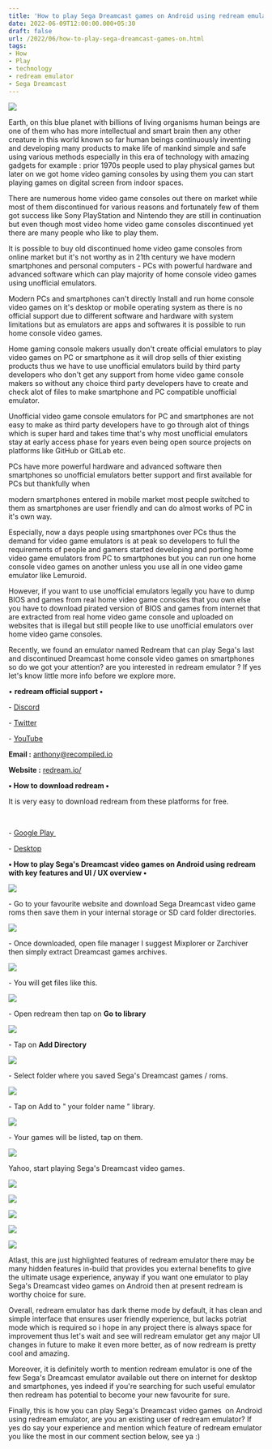 ```yaml
---
title: 'How to play Sega Dreamcast games on Android using redream emulator.'
date: 2022-06-09T12:00:00.000+05:30
draft: false
url: /2022/06/how-to-play-sega-dreamcast-games-on.html
tags: 
- How
- Play
- technology
- redream emulator
- Sega Dreamcast
---
```


 [![](https://lh3.googleusercontent.com/-ezHJyXgso78/YqJE0kFVcAI/AAAAAAAALtY/86lNoLhIsgAFjoc4X7RhuCdPfn2s8RksQCNcBGAsYHQ/s1600/1654801615404278-0.png)](https://lh3.googleusercontent.com/-ezHJyXgso78/YqJE0kFVcAI/AAAAAAAALtY/86lNoLhIsgAFjoc4X7RhuCdPfn2s8RksQCNcBGAsYHQ/s1600/1654801615404278-0.png) 

  

Earth, on this blue planet with billions of living organisms human beings are one of them who has more intellectual and smart brain then any other creature in this world known so far human beings continuously inventing and developing many products to make life of mankind simple and safe using various methods especially in this era of technology with amazing gadgets for example : prior 1970s people used to play physical games but later on we got home video gaming consoles by using them you can start playing games on digital screen from indoor spaces.  

  

There are numerous home video game consoles out there on market while most of them discontinued for various reasons and fortunately few of them got success like Sony PlayStation and Nintendo they are still in continuation but even though most video home video game consoles discontinued yet there are many people who like to play them.

  

It is possible to buy old discontinued home video game consoles from online market but it's not worthy as in 21th century we have modern smartphones and personal computers - PCs with powerful hardware and advanced software which can play majority of home console video games using unofficial emulators.

  

Modern PCs and smartphones can't directly Install and run home console video games on it's desktop or mobile operating system as there is no official support due to different software and hardware with system limitations but as emulators are apps and softwares it is possible to run home console video games.

  

Home gaming console makers usually don't create official emulators to play video games on PC or smartphone as it will drop sells of thier existing products thus we have to use unofficial emulators build by third party developers who don't get any support from home video game console makers so without any choice third party developers have to create and check alot of files to make smartphone and PC compatible unofficial emulator.

  

Unofficial video game console emulators for PC and smartphones are not easy to make as third party developers have to go through alot of things which is super hard and takes time that's why most unofficial emulators stay at early access phase for years even being open source projects on platforms like GitHub or GitLab etc.

  

PCs have more powerful hardware and advanced software then smartphones so unofficial emulators better support and first available for PCs but thankfully when 

modern smartphones entered in mobile market most people switched to them as smartphones are user friendly and can do almost works of PC in it's own way.

  

Especially, now a days people using smartphones over PCs thus the demand for video game emulators is at peak so developers to full the requirements of people and gamers started developing and porting home video game emulators from PC to smartphones but you can run one home console video games on another unless you use all in one video game emulator like Lemuroid.

  

However, if you want to use unofficial emulators legally you have to dump BIOS and games from real home video game consoles that you own else you have to download pirated version of BIOS and games from internet that are extracted from real home video game console and uploaded on websites that is illegal but still people like to use unofficial emulators over home video game consoles.

  

Recently, we found an emulator named Redream that can play Sega's last and discontinued Dreamcast home console video games on smartphones so do we got your attention? are you interested in redream emulator ? If yes let's know little more info before we explore more.

  

• **redream official support •**

\- [Discord](https://discord.gg/zuEAVTG)

\- [Twitter](https://twitter.com/inolen)

\- [YouTube](https://www.youtube.com/channel/UCQd41NXoRw8zjHV73Kef8sw)

**Email :** [anthony@recompiled.io](mailto:anthony@recompiled.io)

**Website :** [redream.io/](http://redream.io/)

**• How to download redream •**

It is very easy to download redream from these platforms for free.

   

\- [Google Play ](https://play.google.com/store/apps/details?id=io.recompiled.redream&hl=en)

\- [Desktop](https://redream.io/download)

**• How to play Sega's Dreamcast video games on Android using redream with key features and UI / UX overview •**

  

 [![](https://lh3.googleusercontent.com/-3HjoqpqX-_s/Y2iWahperaI/AAAAAAAAOtw/dbhHFVW5mawvmWhuj7jrWJKZhdCOD_mEACNcBGAsYHQ/s1600/1667798631593809-0.png)](https://lh3.googleusercontent.com/-3HjoqpqX-_s/Y2iWahperaI/AAAAAAAAOtw/dbhHFVW5mawvmWhuj7jrWJKZhdCOD_mEACNcBGAsYHQ/s1600/1667798631593809-0.png) 

  

\- Go to your favourite website and download Sega Dreamcast video game roms then save them in your internal storage or SD card folder directories.

  

 [![](https://lh3.googleusercontent.com/-NUrZxILOBPE/YqJExFthMpI/AAAAAAAALtQ/Eb63VRfqoIc5GzkoOq1IsPsSwHSdTBRbgCNcBGAsYHQ/s1600/1654801601311927-2.png)](https://lh3.googleusercontent.com/-NUrZxILOBPE/YqJExFthMpI/AAAAAAAALtQ/Eb63VRfqoIc5GzkoOq1IsPsSwHSdTBRbgCNcBGAsYHQ/s1600/1654801601311927-2.png) 

  

\- Once downloaded, open file manager I suggest Mixplorer or Zarchiver then simply extract Dreamcast games archives.

  

 [![](https://lh3.googleusercontent.com/-2--CXqRaIC0/YqJEwZS3cwI/AAAAAAAALtM/6r4Gx58Egkgm8SFh5o2q1WJ9NkR2DoVNACNcBGAsYHQ/s1600/1654801597540518-3.png)](https://lh3.googleusercontent.com/-2--CXqRaIC0/YqJEwZS3cwI/AAAAAAAALtM/6r4Gx58Egkgm8SFh5o2q1WJ9NkR2DoVNACNcBGAsYHQ/s1600/1654801597540518-3.png) 

  

\- You will get files like this.

  

 [![](https://lh3.googleusercontent.com/-xNeESAPARv4/YqJEvanaMwI/AAAAAAAALtI/XuO3-KTOzA8eM-Xhlyg8yWz41YzE4CrzACNcBGAsYHQ/s1600/1654801594151402-4.png)](https://lh3.googleusercontent.com/-xNeESAPARv4/YqJEvanaMwI/AAAAAAAALtI/XuO3-KTOzA8eM-Xhlyg8yWz41YzE4CrzACNcBGAsYHQ/s1600/1654801594151402-4.png) 

  

\- Open redream then tap on **Go to library**

 **[![](https://lh3.googleusercontent.com/-4BmpJ-GDvWU/YqJEutnVlNI/AAAAAAAALtE/gZDk1VWIDbMZ9Vje3grjOJiZTNMbJCpAQCNcBGAsYHQ/s1600/1654801590503597-5.png)](https://lh3.googleusercontent.com/-4BmpJ-GDvWU/YqJEutnVlNI/AAAAAAAALtE/gZDk1VWIDbMZ9Vje3grjOJiZTNMbJCpAQCNcBGAsYHQ/s1600/1654801590503597-5.png)** 

\- Tap on **Add Directory**

 **[![](https://lh3.googleusercontent.com/-_iE5PduoLGs/YqJEtvqSkzI/AAAAAAAALtA/msUNHkVhYQks7n1Ry4P-B1hzrcTQ6vClQCNcBGAsYHQ/s1600/1654801586572891-6.png)](https://lh3.googleusercontent.com/-_iE5PduoLGs/YqJEtvqSkzI/AAAAAAAALtA/msUNHkVhYQks7n1Ry4P-B1hzrcTQ6vClQCNcBGAsYHQ/s1600/1654801586572891-6.png)** 

\- Select folder where you saved Sega's Dreamcast games / roms.

  

 [![](https://lh3.googleusercontent.com/-KkuKoqbn3IE/YqJEsgPjo5I/AAAAAAAALs8/Tb09n8BYjdwgLpaNIMeTN67q5H74IslZgCNcBGAsYHQ/s1600/1654801583192012-7.png)](https://lh3.googleusercontent.com/-KkuKoqbn3IE/YqJEsgPjo5I/AAAAAAAALs8/Tb09n8BYjdwgLpaNIMeTN67q5H74IslZgCNcBGAsYHQ/s1600/1654801583192012-7.png) 

  

\- Tap on Add to " your folder name " library.

  

 [![](https://lh3.googleusercontent.com/-_Eucche2zCE/YqJErxAsVgI/AAAAAAAALs4/p5oUpYlwT40lJfHwEjQAH21D9NnnZZcRwCNcBGAsYHQ/s1600/1654801579642501-8.png)](https://lh3.googleusercontent.com/-_Eucche2zCE/YqJErxAsVgI/AAAAAAAALs4/p5oUpYlwT40lJfHwEjQAH21D9NnnZZcRwCNcBGAsYHQ/s1600/1654801579642501-8.png) 

  

\- Your games will be listed, tap on them.

  

 [![](https://lh3.googleusercontent.com/-aUtm9c6rBgQ/YqJEqxeIXnI/AAAAAAAALs0/nHO52Kr4noEAThGNtb35zYMSL4JB4R6OQCNcBGAsYHQ/s1600/1654801574688332-9.png)](https://lh3.googleusercontent.com/-aUtm9c6rBgQ/YqJEqxeIXnI/AAAAAAAALs0/nHO52Kr4noEAThGNtb35zYMSL4JB4R6OQCNcBGAsYHQ/s1600/1654801574688332-9.png) 

  

Yahoo, start playing Sega's Dreamcast video games.

  

 [![](https://lh3.googleusercontent.com/-pnAy6qMpV60/YqJEpsah5jI/AAAAAAAALsw/GWFQxde7izYEjRP4lc_p3NpaTSmkDCLZACNcBGAsYHQ/s1600/1654801570640801-10.png)](https://lh3.googleusercontent.com/-pnAy6qMpV60/YqJEpsah5jI/AAAAAAAALsw/GWFQxde7izYEjRP4lc_p3NpaTSmkDCLZACNcBGAsYHQ/s1600/1654801570640801-10.png) 

  

 [![](https://lh3.googleusercontent.com/-YuqesHb-vD4/YqJEoo_AefI/AAAAAAAALss/5YMobRhsRw4rRDCCTS7wACTsjMukWorFACNcBGAsYHQ/s1600/1654801567194267-11.png)](https://lh3.googleusercontent.com/-YuqesHb-vD4/YqJEoo_AefI/AAAAAAAALss/5YMobRhsRw4rRDCCTS7wACTsjMukWorFACNcBGAsYHQ/s1600/1654801567194267-11.png) 

  

 [![](https://lh3.googleusercontent.com/-VdxIfKYidEY/YqJEn4YdsSI/AAAAAAAALso/MENUo4vAKq8cRh6qu2SMB6kOQCKI87NeACNcBGAsYHQ/s1600/1654801563663855-12.png)](https://lh3.googleusercontent.com/-VdxIfKYidEY/YqJEn4YdsSI/AAAAAAAALso/MENUo4vAKq8cRh6qu2SMB6kOQCKI87NeACNcBGAsYHQ/s1600/1654801563663855-12.png) 

  

 [![](https://lh3.googleusercontent.com/-ayOmcx3A8U4/YqJEm0lNjaI/AAAAAAAALsk/0UYfNhNL7HkxNgZAGDaLVLP1RsJQfVXnwCNcBGAsYHQ/s1600/1654801560072336-13.png)](https://lh3.googleusercontent.com/-ayOmcx3A8U4/YqJEm0lNjaI/AAAAAAAALsk/0UYfNhNL7HkxNgZAGDaLVLP1RsJQfVXnwCNcBGAsYHQ/s1600/1654801560072336-13.png) 

  

 [![](https://lh3.googleusercontent.com/-L53WmLKmXsc/YqJEmBk60MI/AAAAAAAALsg/7-BBkn-RJVYs5Q9tktGmJKVHrA5gsMYEgCNcBGAsYHQ/s1600/1654801555739234-14.png)](https://lh3.googleusercontent.com/-L53WmLKmXsc/YqJEmBk60MI/AAAAAAAALsg/7-BBkn-RJVYs5Q9tktGmJKVHrA5gsMYEgCNcBGAsYHQ/s1600/1654801555739234-14.png) 

  

  

Atlast, this are just highlighted features of redream emulator there may be many hidden features in-build that provides you external benefits to give the ultimate usage experience, anyway if you want one emulator to play Sega's Dreamcast video games on Android then at present redream is worthy choice for sure.

  

Overall, redream emulator has dark theme mode by default, it has clean and simple interface that ensures user friendly experience, but lacks potriat mode which is required so i hope in any project there is always space for improvement thus let's wait and see will redream emulator get any major UI changes in future to make it even more better, as of now redream is pretty cool and amazing.

  

Moreover, it is definitely worth to mention redream emulator is one of the few Sega's Dreamcast emulator available out there on internet for desktop and smartphones, yes indeed if you're searching for such useful emulator then redream has potential to become your new favourite for sure.

  

Finally, this is how you can play Sega's Dreamcast video games  on Android using redream emulator, are you an existing user of redream emulator? If yes do say your experience and mention which feature of redream emulator you like the most in our comment section below, see ya :)